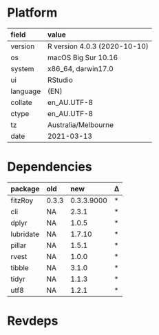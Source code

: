 # Platform

|field    |value                        |
|:--------|:----------------------------|
|version  |R version 4.0.3 (2020-10-10) |
|os       |macOS Big Sur 10.16          |
|system   |x86_64, darwin17.0           |
|ui       |RStudio                      |
|language |(EN)                         |
|collate  |en_AU.UTF-8                  |
|ctype    |en_AU.UTF-8                  |
|tz       |Australia/Melbourne          |
|date     |2021-03-13                   |

# Dependencies

|package   |old   |new        |Δ  |
|:---------|:-----|:----------|:--|
|fitzRoy   |0.3.3 |0.3.3.9000 |*  |
|cli       |NA    |2.3.1      |*  |
|dplyr     |NA    |1.0.5      |*  |
|lubridate |NA    |1.7.10     |*  |
|pillar    |NA    |1.5.1      |*  |
|rvest     |NA    |1.0.0      |*  |
|tibble    |NA    |3.1.0      |*  |
|tidyr     |NA    |1.1.3      |*  |
|utf8      |NA    |1.2.1      |*  |

# Revdeps

